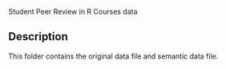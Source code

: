 Student Peer Review in R Courses data

## Description

This folder contains the original data file and semantic data file. 


